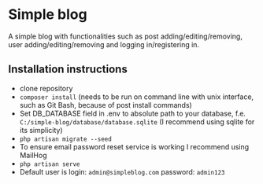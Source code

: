 # Simple blog

A simple blog with functionalities such as post adding/editing/removing, user adding/editing/removing and logging in/registering in.

## Installation instructions
- clone repository
- ```composer install``` (needs to be run on command line with unix interface, such as Git Bash, because of post install commands)
- Set DB_DATABASE field in .env to absolute path to your database, f.e. ```C:/simple-blog/database/database.sqlite``` (I recommend using sqlite for its simplicity)
- ```php artisan migrate --seed```
- To ensure email password reset service is working I recommend using MailHog
- ```php artisan serve```
- Default user is login: ```admin@simpleblog.com``` password: ```admin123```

